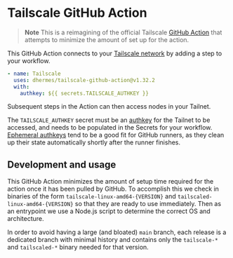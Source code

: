# Tailscale GitHub Action

> **Note**
> This is a reimagining of the official Tailscale [GitHub Action][2] that
> attempts to minimize the amount of set up for the action.

This GitHub Action connects to your [Tailscale network][2] by adding a step to
your workflow.

```yaml
- name: Tailscale
  uses: dhermes/tailscale-github-action@v1.32.2
  with:
    authkey: ${{ secrets.TAILSCALE_AUTHKEY }}
```

Subsequent steps in the Action can then access nodes in your Tailnet.

The `TAILSCALE_AUTHKEY` secret must be an [authkey][3] for the Tailnet to be
accessed, and needs to be populated in the Secrets for your workflow.
[Ephemeral authkeys][4] tend to be a good fit for GitHub runners, as they clean
up their state automatically shortly after the runner finishes.

## Development and usage

This GitHub Action minimizes the amount of setup time required for the action
once it has been pulled by GitHub. To accomplish this we check in binaries
of the form `tailscale-linux-amd64-{VERSION}` and
`tailscaled-linux-amd64-{VERSION}` so that they are ready to use immediately.
Then as an entrypoint we use a Node.js script to determine the correct OS
and architecture.

In order to avoid having a large (and bloated) `main` branch, each release is a
dedicated branch with minimal history and contains only the `tailscale-*` and
`tailscaled-*` binary needed for that version.

[1]: https://github.com/tailscale/github-action
[2]: https://tailscale.com
[3]: https://tailscale.com/kb/1085/auth-keys/
[4]: https://tailscale.com/kb/1111/ephemeral-nodes/
